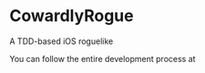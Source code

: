CowardlyRogue
=============

A TDD-based iOS roguelike

You can follow the entire development process at [](http://cowardlycoder.ghost.io)

